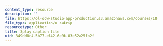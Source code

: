 ```yaml
---
content_type: resource
description: ''
file: https://ol-ocw-studio-app-production.s3.amazonaws.com/courses/18-03sc-differential-equations-fall-2011/349dd8c45b77ef426e9b03e52a25fb2f_heBvViSi9xQ.srt
file_type: application/x-subrip
resourcetype: Other
title: 3play caption file
uid: 349dd8c4-5b77-ef42-6e9b-03e52a25fb2f
---
```

